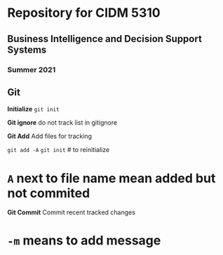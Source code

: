 # Repository for CIDM 5310 
## Business Intelligence and Decision Support Systems 

### Summer 2021

## Git

__Initialize__
`git init`

__Git ignore__
do not track list in gitignore

__Git Add__
Add files for tracking

`git add -A`
`git init` # to reinitialize 
# `A` next to file name mean added but not commited

__Git Commit__
Commit recent tracked changes 
# `-m` means to add message 